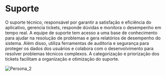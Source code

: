 # Suporte
O suporte técnico, responsável por garantir a satisfação e eficiência do aplicativo, gerencia tickets, responde dúvidas e monitora o desempenho em tempo real. A equipe de suporte tem acesso a uma base de conhecimento para ajudar na resolução de problemas e gera relatórios de desempenho do sistema. Além disso, utiliza ferramentas de auditoria e segurança para proteger os dados dos usuários e colabora com o desenvolvimento para resolver problemas técnicos complexos. A categorização e priorização dos tickets facilitam a organização e otimização do suporte.

![Persona_2](https://drive.google.com/uc?export=view&id=1LRWyeP6Ym15yUabHP7BT2xLoB2xmZEAz)
